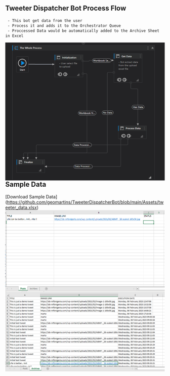 ## Tweeter Dispatcher Bot Process Flow
``````
 - This bot get data from the user
 - Process it and adds it to the Orchestrator Queue
 - Proccessed Data would be automatically added to the Archive Sheet in Excel

``````
<img style="float: right;" src="Assets/dispatcher_main.PNG" alt="process flow" />

## Sample Data
[Download Sample Data] (https://github.com/geomartins/TweeterDispatcherBot/blob/main/Assets/tweeter_data.xlsx)
<img style="float: right;" src="Assets/SampleData.PNG" alt="sample data" />
<img style="float: right;" src="Assets/SampleData2.PNG" alt="sample data" />


